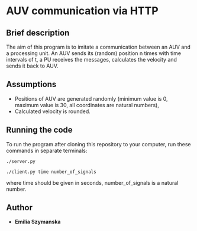 # AUV communication via HTTP

## Brief description
The aim of this program is to imitate a communication between an AUV and a processing unit. An AUV sends its (random) position n times with time intervals of t, a PU receives the messages, calculates the velocity and sends it back to AUV.

## Assumptions
* Positions of AUV are generated randomly (minimum value is 0, maximum value is 30, all coordinates are natural numbers),
* Calculated velocity is rounded. 

## Running the code
To run the program after cloning this repository to your computer, run these commands in separate terminals:
```
./server.py
```
```
./client.py time number_of_signals
```
where time should be given in seconds, number\_of\_signals is a natural number.

## Author
* **Emilia Szymanska**
